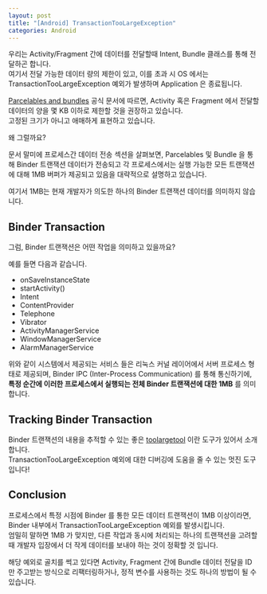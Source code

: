 ```yaml
---
layout: post
title: "[Android] TransactionTooLargeException"
categories: Android
---
```


우리는 Activity/Fragment 간에 데이터를 전달할때 Intent, Bundle 클래스를 통해 전달하곤 합니다.\
여기서 전달 가능한 데이터 량의 제한이 있고, 이를 초과 시 OS 에서는 TransactionTooLargeException 예외가 발생하며 Application 은 종료됩니다.

[Parcelables and bundles](https://developer.android.com/guide/components/activities/parcelables-and-bundles?hl=ko) 공식 문서에 따르면, Activity 혹은 Fragment 에서 전달할 데이터의 양을 몇 KB 이하로 제한할 것을 권장하고 있습니다.\
고정된 크기가 아니고 애매하게 표현하고 있습니다. 

왜 그럴까요?

문서 말미에 프로세스간 데이터 전송 섹션을 살펴보면, Parcelables 및 Bundle 을 통해 Binder 트랜잭션 데이터가 전송되고 각 프로세스에서는 실행 가능한 모든 트랜잭션에 대해 1MB 버퍼가 제공되고 있음을 대략적으로 설명하고 있습니다.

여기서 1MB는 현재 개발자가 의도한 하나의 Binder 트랜잭션 데이터를 의미하지 않습니다.

## Binder Transaction

그럼, Binder 트랜잭션은 어떤 작업을 의미하고 있을까요?

예를 들면 다음과 같습니다.

- onSaveInstanceState
- startActivity()
- Intent
- ContentProvider
- Telephone
- Vibrator
- ActivityManagerService
- WindowManagerService
- AlarmManagerService

위와 같이 시스템에서 제공되는 서비스 들은 리눅스 커널 레이어에서 서버 프로세스 형태로 제공되며, Binder IPC (Inter-Process Communication) 를 통해 통신하기에, **특정 순간에 이러한 프로세스에서 실행되는 전체 Binder 트랜잭션에 대한 1MB** 를 의미합니다.

## Tracking Binder Transaction

Binder 트랜잭션의 내용을 추적할 수 있는 좋은 [toolargetool](https://github.com/guardian/toolargetool) 이란 도구가 있어서 소개합니다.\
TransactionTooLargeException 예외에 대한 디버깅에 도움을 줄 수 있는 멋진 도구입니다!

## Conclusion

프로세스에서 특정 시점에 Binder 를 통한 모든 데이터 트랜잭션이 1MB 이상이라면, Binder 내부에서 TransactionTooLargeException 예외를 발생시킵니다.\
엄밀히 말하면 1MB 가 맞지만, 다른 작업과 동시에 처리되는 하나의 트랜잭션을 고려할 때 개발자 입장에서 더 작게 데이터를 보내야 하는 것이 정확할 것 입니다.

해당 예외로 골치를 썩고 있다면 Activity, Fragment 간에 Bundle 데이터 전달을 ID 만 주고받는 방식으로 리팩터링하거나, 정적 변수를 사용하는 것도 하나의 방법이 될 수 있습니다.
